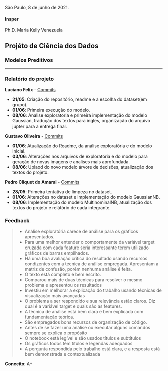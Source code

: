 São Paulo, 8 de junho de 2021.

#### Insper
Ph.D. Maria Kelly Venezuela

## Projéto de Ciência dos Dados
### Modelos Preditivos

---

### Relatório do projeto

**Luciano Felix** - [Commits](https://github.com/FelixLuciano/Fake-JobPosting-Prediction/commits?author=FelixLuciano)

- **21/05**: Criação do repositório, readme e a escolha do dataset(em grupo).
- **01/06**: Primeira execução do modelo.
- **08/06**: Analise exploratoria e primeira implementação do modelo Gaussian, tradução dos textos para ingles, organização do arquivo jupter para a entrega final.


**Gustavo Oliveira** - [Commits](https://github.com/FelixLuciano/Fake-JobPosting-Prediction/commits?author=gustavoeso)

- **01/06**: Atualização do Readme, da análise exploratória e do modelo inicial.
- **03/06**: Alterações nos arquivos de exploratória e do modelo para geração de novas imagens e analises mais aprofundada.
- **08/06**: Uplaod do novo modelo árvore de decisões, atualização dos textos do projeto.

**Pedro Cliquet do Amaral** - [Commits](https://github.com/FelixLuciano/Fake-JobPosting-Prediction/commits?author=pcliquet)

- **28/05**: Primeira tentativa de limpeza no dataset.
- **01/06**: Alterações no dataset e implementação do modelo GaussianNB.
- **08/06**: Implementação do modelo MultinominalNB, atualização dos textos do projeto e relátório de cada integrante.

### Feedback

> - Análise exploratória carece de análise para os gráficos apresentados.
> - Para uma melhor entender o comportamente da variável target cruzada com cada feature seria interessante terem utilizado gráficos de barras empilhados.
> - Há uma boa avaliação crítica do resultado usando recursos condizentes com a técnica de análise empregada. Apresentam a matriz de confusão, porém nenhuma análise é feita.
> - O texto está completo e bem escrito.
> - Comparou mais de duas técnicas para resolver o mesmo problema e apresentou os resultados
> - Investiu em melhorar a explicação do trabalho usando técnicas de visualização mais avançadas
> - O problema a ser respondido e sua relevância estão claros. Diz qual é a variável target e quais são as features.
> - A técnica de análise está bem clara e bem explicada com fundamentação teórica.
> - São empregados bons recursos de organização de código.
> - Antes de se fazer uma análise ou executar alguns comandos sempre se explica o propósito
> - O notebook está legível e são usados títulos e subtítulos
> - Os gráficos todos têm títulos e legendas adequados
> - A pergunta respondida pelo trabalho está clara, e a resposta está bem demonstrada e contextualizada

**Conceito**: A+
